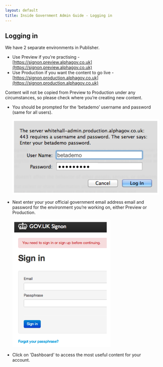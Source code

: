 ```yaml
---
layout: default
title: Inside Government Admin Guide - Logging in
---
```


## Logging in


We have 2 separate environments in Publisher.

* Use Preview if you're practising - [https://signon.preview.alphagov.co.uk](https://signon.preview.alphagov.co.uk)
* Use Production if you want the content to go live - [https://signon.production.alphagov.co.uk](https://signon.production.alphagov.co.uk)

Content will not be copied from Preview to Production under any circumstances, so please check where you’re creating new content.

* You should be prompted for the ‘betademo’ username and password (same for all users).

   ![Get an account 5](get-an-account-5.png)
   
* Next enter your your official government email address email and password for the environment you’re working on, either Preview or Production.

   ![Logging in 1](logging-in.png)
  
* Click on 'Dashboard' to access the most useful content for your account.


